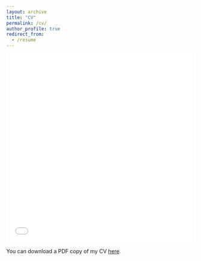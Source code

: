 ```yaml
---
layout: archive
title: "CV"
permalink: /cv/
author_profile: true
redirect_from:
  - /resume
---
```


<iframe src="/files/Rocconi_CV.pdf" width="100%" height="500" frameborder="no" border="0" marginwidth="0" marginheight="0"></iframe>

You can download a PDF copy of my CV [here](/files/Rocconi_CV.pdf).


[comment]: # (This is a comment)


<!---
Education
======
* B.S. in Mathematics, Delta State University, 2005
* M.S. in Leadership and Policy Studies, University of Memphis, 2007
* Ph.D in Educational Psychology and Research, Concentration: Quantitative Methods, University of Memphis, 2010

Work experience
======
* 2016 - Present: Assistant Professor
  * University of Tennessee
  * Educational Psychology and Counseling
  * Evaluation, Statistics, and Methodology

* 2011 - 2016: Assistant Research Scientist
  * Indiana University
  * Center for Postsecondary Research


Selected Publications
======
  <ul>{% for post in site.publications %}
    {% include archive-single-cv.html %}
  {% endfor %}</ul>
  
Software
======
  <ul>{% for post in site.software %}
    {% include archive-single-talk-cv.html %}
  {% endfor %}</ul>
  
Teaching
======
  <ul>{% for post in site.teaching %}
    {% include archive-single-cv.html %}
  {% endfor %}</ul>
  
-->

